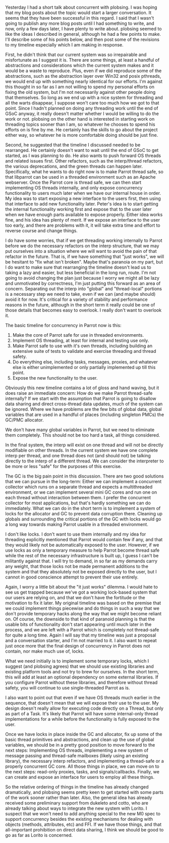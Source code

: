 Yesterday I had a short talk about concurrent with plobsing. I was hoping that
my blog posts about the topic would start a larger conversation. It seems
that they have been successful in this regard. I said that I wasn't going to
publish any more blog posts until I had something to write, and now, only a
few days later, I have plenty to write about. plobsing seemed to like the
ideas I described in general, although he had a few points to make. I'll
describe some of his points below, and then post some of the revisions to
my timeline especially which I am making in response.

First, he didn't think that our current system was so irrepairable and
misfortunate as I suggest it is. There are some things, at least a handful
of abstractions and considerations which the current system makes and it would
be a waste to reproduce. Plus, even if we did reproduce some of the
abstractions, such as the abstraction layer over Win32 and posix pthreads,
we would end up with something nearly identical for our efforts. I'm against
this thought in so far as I am not willing to spend my personal efforts on
fixing the old system, but I'm not necessarily against other people doing that
themselves. So long as we end up with a nice system for threading and all the
warts disappear, I suppose won't care too much how we got to that point.
Since I hadn't planned on doing any threading work until the end of GSoC
anyway, it really doesn't matter whether I would be willing to do the work
or not. plobsing on the other hand is interested in starting work on threading
topics sooner than I am, so whatever he chooses to spend his efforts on is
fine by me. He certainly has the skills to go about the project either way, so
whatever he is more comfortable doing should be just fine.

Second, he suggested that the timeline I discussed needed to be rearranged.
He certainly doesn't want to wait until the end of GSoC to get started, as I
was planning to do. He also wants to push forward OS threads and related
issues first. Other refactors, such as the interp/thread refactors, the
various deprecations, and the green threads can happen later. Specifically,
what he wants to do right now is to make Parrot thread safe, so that libparrot
can be used in a threaded environment such as an Apache webserver. Once the
Parrot core is thread safe, we can then start implementing OS threads
internally, and only expose concurrency functionality to users much later when
we have our internal house in order. My idea was to start exposing a new
interface to the users first, then using that interface to add new
functionality later. Peter's idea is to start getting the internal
functionality working first and expose that to the user later when we have
enough parts available to expose properly. Either idea works fine, and his
idea has plenty of merit. If we expose an interface to the user too early,
and there are problems with it, it will take extra time and effort to reverse
course and change things.

I do have some worries, that if we get threading working internally to Parrot
before we do the necessary refactors on the interp structure, that we may
put ourselves into a situation where we will want to avoid the pain of that
refactor in the future. That is, if we have something that "just works", we
will be hesitant to "fix what isn't broken". Maybe that's paranoia on my part,
but I do want to make sure that rearranging the timeline doesn't lead us to
taking a lazy and easier, but less beneficial in the long run, route. I'm not
going to avoid changing the plan just because I worry we might all be lazy
and unmotivated by correctness, I'm just putting this forward as an area of
concern. Separating out the interp into "global" and "thread-local" portions
is a necessary step we need to take, even if we can (and maybe should) avoid
it for now. It's critical for a variety of stability and performance reasons
in the future, although in the short term it really could be one of those
details that becomes easy to overlook. I really don't want to overlook it.

The basic timeline for concurrency in Parrot now is this:

1. Make the core of Parrot safe for use in threaded environments.
2. Implement OS threading, at least for internal and testing use only.
3. Make Parrot safe to use with it's own threads, including building an
   extensive suite of tests to validate and exercise threading and thread
   safety.
4. Do everything else, including tasks, messages, proxies, and whatever else
   is either unimplemented or only partially implemented up till this point.
5. Expose the new functionality to the user.

Obviously this new timeline contains a lot of gloss and hand waving, but it
does raise an immediate concern: How do we make Parrot thread-safe internally?
If we start with the assumption that Parrot is going to disallow data sharing
and direct cross-thread data updates, much of the system can be ignored.
Where we have problems are the few bits of global data, global variables that
are used in a handful of places (including singleton PMCs) the GC/PMC
allocator.

We don't have many global variables in Parrot, but we need to eliminate them
completely. This should not be too hard a task, all things considered.

In the final system, the interp will exist on one thread and will not be
directly modifiable on other threads. In the current system we have one
complete interp per thread, and one thread does not (and should not) be
talking directly to the interp of a different thread. We can consider the
interpreter to be more or less "safe" for the purposes of this exercise.

The GC is the big pain point in this discussion. There are two good solutions
that we can pursue in the long-term: Either we can implement a concurrent
collector which runs on a separate thread and expects a multithreaded
environment, or we can implement several mini GC cores and run one on each
thread without interaction between them. I prefer the concurrent collector
for most applications, but that's hardly something we can do immediately. What
we can do in the short term is to implement a system of locks for the
allocator and GC to prevent data corruption there. Cleaning up globals and
surrounding the critical portions of the GC with locks would go a long way
towards making Parrot usable in a threaded environment.

I don't like locks. I don't want to use them internally and my idea for
threading explicitly mentioned that Parrot would contain few if any, and that
they would likely not be automatically exposed to the user. However, if we
use locks as only a temporary measure to help Parrot become thread safe while
the rest of the necessary infrastructure is built up, I guess I can't be
militantly against that. I will try to demand, in so far as my demands carry
any weight, that those locks not be made permanent additions to the system and
that they absolutely not be exposed directly to the user, but I cannot in
good conscience attempt to prevent their use entirely.

Again, I worry a little bit about the "it just works" dilemma. I would hate to
see us get trapped because we've got a working lock-based system that our
users are relying on, and that we don't have the fortitude or the motivation
to fix it later. My original timeline was based on the premise that we could
implement things piecewise and do things in such a way that we don't provide
temporary hacks along the way that we might become reliant on. Of course, the
downside to that kind of paranoid planning is that the usable bits of
functionality don't start appearing until much later in the process, and we
are left with a Parrot which is completely not thread-safe for quite a long
time. Again I will say that my timeline was just a proposal and a conversation
starter, and I'm not married to it. I also want to repeat just once more that
the final design of concurrency in Parrot does not contain, nor make much use
of, locks.

What we need initially is to implement some temporary locks, which I suggest
(and plobsing agrees) that we should use existing libraries and existing
platform tools and not try to brew for ourselves. In the short term, this
will add at least an optional dependency on some external libraries. If you
configure Parrot without these libraries, and therefore without thread safety,
you will continue to use single-threaded Parrot as is.

I also want to point out that even if we have OS threads much earlier in the
sequence, that doesn't mean that we will expose their use to the user. My
design doesn't really allow for executing code directly on a Thread, but only
as part of a Task. It's likely that Parrot will have some internal-only
thread implementations for a while before the functionality is fully exposed
to the user.

Once we have locks in place inside the GC and allocator, fix up some of the
basic thread primitives and abstractions, and clean up the use of global
variables, we should be in a pretty good position to move forward to the next
steps: Implementing OS threads, implementing a new system of message passing
and thread-safe mailboxes (likely using an existing library), the necessary
interp refactors, and implementing a thread-safe or a properly concurrent
GC core. All those things in place, we can move on to the next steps:
read-only proxies, tasks, and signals/callbacks. Finally, we can create and
expose an interface for users to employ all these things.

So the relative ordering of things in the timeline has already changed
dramatically, and plobsing seems pretty keen to get started with some parts
of the work sooner rather than later. Also, the general idea has already
received some preliminary support from dukeleto and cotto, who are already
talking about ways to integrate the new system with Lorito. I suspect that
we won't need to add anything special to the new M0 spec to support
concurrency besides the existing mechanisms for dealing with objects (methods,
attributes, etc) and FFI. If we have those things, and that all-important
prohibition on direct data sharing, I think we should be good to go as far as
Lorito is concerned.

